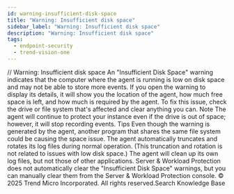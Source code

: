 ```yaml
---
id: warning-insufficient-disk-space
title: "Warning: Insufficient disk space"
sidebar_label: "Warning: Insufficient disk space"
description: "Warning: Insufficient disk space"
tags:
  - endpoint-security
  - trend-vision-one
---
```


/*<![CDATA[*/ $('#title').html($('meta[name=map-description]').attr('content')); /*]]>*/ Warning: Insufficient disk space An "Insufficient Disk Space" warning indicates that the computer where the agent is running is low on disk space and may not be able to store more events. If you open the warning to display its details, it will show you the location of the agent, how much free space is left, and how much is required by the agent. To fix this issue, check the drive or file system that's affected and clear anything you can. Note The agent will continue to protect your instance even if the drive is out of space; however, it will stop recording events. Tips Even though the warning is generated by the agent, another program that shares the same file system could be causing the space issue. The agent automatically truncates and rotates its log files during normal operation. (This truncation and rotation is not related to issues with low disk space.) The agent will clean up its own log files, but not those of other applications. Server & Workload Protection does not automatically clear the "Insufficient Disk Space" warnings, but you can manually clear them from the Server & Workload Protection console. © 2025 Trend Micro Incorporated. All rights reserved.Search Knowledge Base